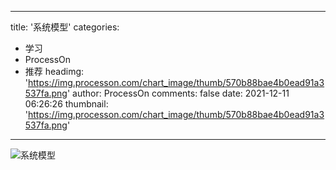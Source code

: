 
---
title: '系统模型'
categories: 
 - 学习
 - ProcessOn
 - 推荐
headimg: 'https://img.processon.com/chart_image/thumb/570b88bae4b0ead91a3537fa.png'
author: ProcessOn
comments: false
date: 2021-12-11 06:26:26
thumbnail: 'https://img.processon.com/chart_image/thumb/570b88bae4b0ead91a3537fa.png'
---

<div>   
<img class="thumb" alt="系统模型" src="https://img.processon.com/chart_image/thumb/570b88bae4b0ead91a3537fa.png" referrerpolicy="no-referrer">
<p></p>  
</div>
            